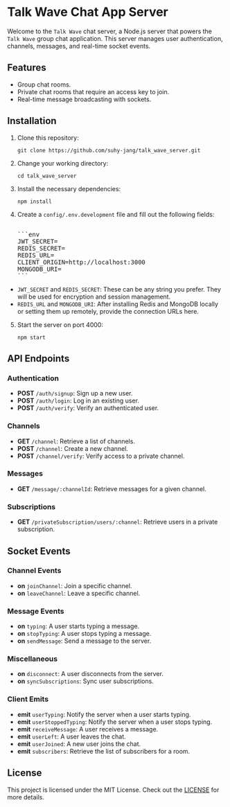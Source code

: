 <h1>Talk Wave Chat App Server</h1><p>Welcome to the <code>Talk Wave</code> chat server, a Node.js server that powers the <code>Talk Wave</code> group chat application. This server manages user authentication, channels, messages, and real-time socket events.</p><h2>Features</h2><ul><li>Group chat rooms.</li><li>Private chat rooms that require an access key to join.</li><li>Real-time message broadcasting with sockets.</li></ul><h2>Installation</h2><ol><li><p>Clone this repository:</p><pre><div class="bg-black rounded-md mb-4"><div class="flex items-center relative text-gray-200 bg-gray-800 px-4 py-2 text-xs font-sans justify-between rounded-t-md"></div><div class="p-4 overflow-y-auto"><code class="!whitespace-pre hljs language-bash">git <span class="hljs-built_in">clone</span> https://github.com/suhy-jang/talk_wave_server.git
</code></div></div></pre></li><li><p>Change your working directory:</p><pre><div class="bg-black rounded-md mb-4"><div class="flex items-center relative text-gray-200 bg-gray-800 px-4 py-2 text-xs font-sans justify-between rounded-t-md"></div><div class="p-4 overflow-y-auto"><code class="!whitespace-pre hljs language-bash"><span class="hljs-built_in">cd</span> talk_wave_server
</code></div></div></pre></li><li><p>Install the necessary dependencies:</p><pre><div class="bg-black rounded-md mb-4"><div class="flex items-center relative text-gray-200 bg-gray-800 px-4 py-2 text-xs font-sans justify-between rounded-t-md"></div><div class="p-4 overflow-y-auto"><code class="!whitespace-pre hljs language-bash">npm install
</code></div></div></pre></li><li><p>Create a <code>config/.env.development</code> file and fill out the following fields:</p><pre><div class="bg-black rounded-md mb-4"><div class="flex items-center relative text-gray-200 bg-gray-800 px-4 py-2 text-xs font-sans justify-between rounded-t-md"></div><div class="p-4 overflow-y-auto">
```env
JWT_SECRET=<Your JWT Secret Key>
REDIS_SECRET=<Your Redis Secret Key>
REDIS_URL=<Local or Remote Redis URL>
CLIENT_ORIGIN=http://localhost:3000
MONGODB_URI=<Local or Remote MongoDB URI>
```
</div></div></pre></li></ol><ul><li><code>JWT_SECRET</code> and <code>REDIS_SECRET</code>: These can be any string you prefer. They will be used for encryption and session management.</li><li><code>REDIS_URL</code> and <code>MONGODB_URI</code>: After installing Redis and MongoDB locally or setting them up remotely, provide the connection URLs here.</li></ul><ol start="5"><li>Start the server on port 4000:<pre><div class="bg-black rounded-md mb-4"><div class="flex items-center relative text-gray-200 bg-gray-800 px-4 py-2 text-xs font-sans justify-between rounded-t-md"></div><div class="p-4 overflow-y-auto"><code class="!whitespace-pre hljs language-bash">npm start
</code></div></div></pre></li></ol><h2>API Endpoints</h2><h3>Authentication</h3><ul><li><strong>POST</strong> <code>/auth/signup</code>: Sign up a new user.</li><li><strong>POST</strong> <code>/auth/login</code>: Log in an existing user.</li><li><strong>POST</strong> <code>/auth/verify</code>: Verify an authenticated user.</li></ul><h3>Channels</h3><ul><li><strong>GET</strong> <code>/channel</code>: Retrieve a list of channels.</li><li><strong>POST</strong> <code>/channel</code>: Create a new channel.</li><li><strong>POST</strong> <code>/channel/verify</code>: Verify access to a private channel.</li></ul><h3>Messages</h3><ul><li><strong>GET</strong> <code>/message/:channelId</code>: Retrieve messages for a given channel.</li></ul><h3>Subscriptions</h3><ul><li><strong>GET</strong> <code>/privateSubscription/users/:channel</code>: Retrieve users in a private subscription.</li></ul><h2>Socket Events</h2><h3>Channel Events</h3><ul><li><strong>on</strong> <code>joinChannel</code>: Join a specific channel.</li><li><strong>on</strong> <code>leaveChannel</code>: Leave a specific channel.</li></ul><h3>Message Events</h3><ul><li><strong>on</strong> <code>typing</code>: A user starts typing a message.</li><li><strong>on</strong> <code>stopTyping</code>: A user stops typing a message.</li><li><strong>on</strong> <code>sendMessage</code>: Send a message to the server.</li></ul><h3>Miscellaneous</h3><ul><li><strong>on</strong> <code>disconnect</code>: A user disconnects from the server.</li><li><strong>on</strong> <code>syncSubscriptions</code>: Sync user subscriptions.</li></ul><h3>Client Emits</h3><ul><li><strong>emit</strong> <code>userTyping</code>: Notify the server when a user starts typing.</li><li><strong>emit</strong> <code>userStoppedTyping</code>: Notify the server when a user stops typing.</li><li><strong>emit</strong> <code>receiveMessage</code>: A user receives a message.</li><li><strong>emit</strong> <code>userLeft</code>: A user leaves the chat.</li><li><strong>emit</strong> <code>userJoined</code>: A new user joins the chat.</li><li><strong>emit</strong> <code>subscribers</code>: Retrieve the list of subscribers for a room.</li></ul><h2>License</h2><p>This project is licensed under the MIT License. Check out the <a href="LICENSE" target="_new">LICENSE</a> for more details.</p>